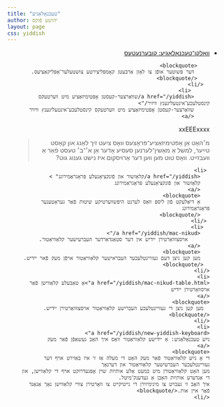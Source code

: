 ```yaml
---
title: "טעכנאָלאָגיע"
author: יהושע פֿוקס 
layout: page 
css: yiddish
---
```

<div dir='rtl'>
    <ul>
      <li>
         <a href="/yiddish/%D7%A7%D7%95%D7%91%D7%A2%D7%A8%D7%A0%D7%A2%D7%98%D7%A2%D7%A1/">
        װאָלקן־טעכנאָלאָגיע: קובערנעטעס
         </a>

        <blockquote>
         דער פּשוטער אופֿן צו לאָזן אַרבעטן קאָמפּליצירטע צושטעלער־אַפּליקאַציעס.
        </blockquote>
      </li>
          <li>
         <a href="/yiddish/שװאַרצער-קעסטן אָפּטימיזאַציע מיט װערטעקס קינסטלעכע־אינטעליגענץ װיזיר/">
         שװאַרצער-קעסטן אָפּטימיזאַציע מיט װערטעקס קינסטלעכע־אינטעליגענץ װיזיר   
         </a>
xxEEExxxx
        <blockquote>
            מ׳האָט אַן אָפּטימיזאַציע־פּראָצעס װאָס ציִעט זיך לאַנג און קאָסט טײַער,
            למשל אַ מאַשין־לערנען סעסיע אָדער אַן א׳־ב׳ טעסט פֿאַר אַ װעבזײַט.
      װאָס טוט מען װען דער אַרױסקום איז נישט גענוג גוט?       
         </blockquote>
      </li>
    
     <li>
       <a href="/yiddish/קלאָזשור און פֿונקציאָנעלע פּראָגראַמירונג" >
       קלאָזשור און פֿונקציאָנעלע פּראָגראַמירונג
       </a>
       <blockquote>
       אַ דיאַלעקט פֿון ליספּ װאָס לערנט היפּשװערטיקע שיטות פֿאַר געראָטענער פּראָגראַמירונג
       </blockquote>
     </li>
      <li>
       <a href="/yiddish/mac-nikud/">
           אױסצוװאַרטירן ייִדיש אין דער סטאַנדאַרדער העברעיִשער קלאַװיאַטור.
       </a>
       <blockquote>
       מען קען ניצן דעם געוויינטלעכער העבראישער קלאַוויאַטור אױפֿן מעק פֿאר ייִדיש.
      </blockquote>
    </li>
    <li>
    <a href="/yiddish/mac-nikud-table.html">אַ טאַבעלע קלאַװישן פֿאַר אויסװאָרטירן ייִדיש
    </a>
    <blockquote>
      מען קען ניצן די געוויינטלעכע העבריִשע קלאַוויאַטור אויסצוּוואַרטירן ייִדיש.
    </blockquote>
    </li>
    <li>
    <a href="/yiddish/new-yiddish-keyboard">
    נײַע טעכנאָלאָגיע: אַ ייִדישע קלאַוויאַטור װאָס איך האָב געשאַפֿן פֿאַר מעק
    </a>
    <blockquote>
    די אָ נײַע קלאַװיאַטור פֿאַר מעק האָט די מעלה אַז זי איז באַזירט אױף דער געװײנטלעכער העברעיִשער קלאַװיאַטור און דערנאָך
    מען האָט קלאַװיאַטורן מיט כּמעט אַלע אותיות שױן אָפּגעדרוקט אױף די קלאַװישן, און די אַנדערע אותיות האָבן אַ געדענק־מיטל.
    איך האָב זי געבױט צו מינימיזירן די נײטיקײט צו װאָרטירן צװײ קלאַװישן נאָך אַנאַנד פֿאַר אײן אות.</blockquote>
    </li>

   </ul>

</div>
